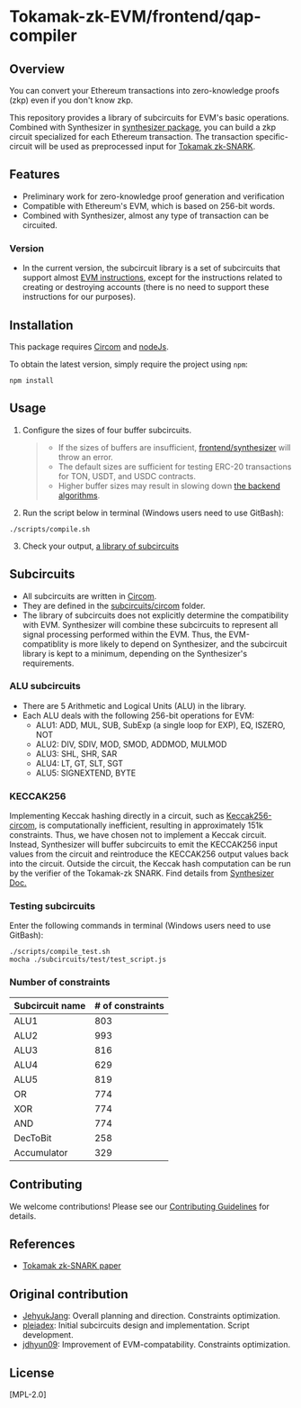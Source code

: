 # Tokamak-zk-EVM/frontend/qap-compiler

## Overview
You can convert your Ethereum transactions into zero-knowledge proofs (zkp) even if you don't know zkp.

This repository provides a library of subcircuits for EVM's basic operations. Combined with Synthesizer in [synthesizer package](../synthesizer), you can build a zkp circuit specialized for each Ethereum transaction. The transaction specific-circuit will be used as preprocessed input for [Tokamak zk-SNARK](https://eprint.iacr.org/2024/507).

## Features
- Preliminary work for zero-knowledge proof generation and verification
- Compatible with Ethereum's EVM, which is based on 256-bit words.
- Combined with Synthesizer, almost any type of transaction can be circuited.

### Version
- In the current version, the subcircuit library is a set of subcircuits that support almost [EVM instructions](https://www.evm.codes/), except for the instructions related to creating or destroying accounts (there is no need to support these instructions for our purposes).

## Installation

This package requires [Circom](https://docs.circom.io/getting-started/installation) and [nodeJs](https://nodejs.org).

To obtain the latest version, simply require the project using `npm`:

```shell
npm install
```

## Usage
1. Configure the sizes of four buffer subcircuits.
   > - If the sizes of buffers are insufficient, [frontend/synthesizer](../synthesizer) will throw an error.
   > - The default sizes are sufficient for testing ERC-20 transactions for TON, USDT, and USDC contracts.
   > - Higher buffer sizes may result in slowing down [the backend algorithms](../../backend).
2. Run the script below in terminal (Windows users need to use GitBash):
```shell
./scripts/compile.sh
```
3. Check your output, [a library of subcircuits](./subcircuits/library) 

## Subcircuits
- All subcircuits are written in [Circom](https://docs.circom.io/).
- They are defined in the [subcircuits/circom](./subcircuits/circom) folder.
- The library of subcircuits does not explicitly determine the compatibility with EVM. Synthesizer will combine these subcircuits to represent all signal processing performed within the EVM. Thus, the EVM-compatiblity is more likely to depend on Synthesizer, and the subcircuit library is kept to a minimum, depending on the Synthesizer's requirements.

### ALU subcircuits
- There are 5 Arithmetic and Logical Units (ALU) in the library.
- Each ALU deals with the following 256-bit operations for EVM:
   - ALU1: ADD, MUL, SUB, SubExp (a single loop for EXP), EQ, ISZERO, NOT
   - ALU2: DIV, SDIV, MOD, SMOD, ADDMOD, MULMOD
   - ALU3: SHL, SHR, SAR
   - ALU4: LT, GT, SLT, SGT
   - ALU5: SIGNEXTEND, BYTE
### KECCAK256
Implementing Keccak hashing directly in a circuit, such as [Keccak256-circom](https://github.com/vocdoni/keccak256-circom), is computationally inefficient, resulting in approximately 151k constraints. Thus, we have chosen not to implement a Keccak circuit. Instead, Synthesizer will buffer subcircuits to emit the KECCAK256 input values from the circuit and reintroduce the KECCAK256 output values back into the circuit. Outside the circuit, the Keccak hash computation can be run by the verifier of the Tokamak-zk SNARK. Find details from [Synthesizer Doc.](https://tokamak-network-zk-evm.gitbook.io/tokamak-network-zk-evm)
### Testing subcircuits
Enter the following commands in terminal (Windows users need to use GitBash):
```shell
./scripts/compile_test.sh
mocha ./subcircuits/test/test_script.js
```

### Number of constraints

| Subcircuit name | # of constraints |
|-----------------|------------------|
| ALU1            | 803              |
| ALU2            | 993              |
| ALU3            | 816              |
| ALU4            | 629              |
| ALU5            | 819              |
| OR              | 774              |
| XOR             | 774              |
| AND             | 774              |
| DecToBit        | 258              |
| Accumulator     | 329              |

## Contributing
We welcome contributions! Please see our [Contributing Guidelines](../../../CONTRIBUTING.md) for details.

## References
- [Tokamak zk-SNARK paper](https://eprint.iacr.org/2024/507)

## Original contribution
- [JehyukJang](https://github.com/JehyukJang): Overall planning and direction. Constraints optimization.
- [pleiadex](https://github.com/pleiadex): Initial subcircuits design and implementation. Script development.
- [jdhyun09](https://github.com/jdhyun09): Improvement of EVM-compatability. Constraints optimization.

## License
[MPL-2.0]
